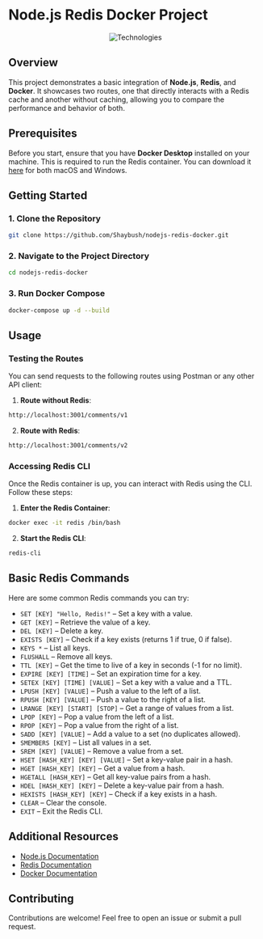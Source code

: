 
# Node.js Redis Docker Project

<p align="center">
  <img src="https://skillicons.dev/icons?i=nodejs,redis,docker,javascript,vscode&perline=5" alt="Technologies" />
</p>

## Overview

This project demonstrates a basic integration of **Node.js**, **Redis**, and **Docker**. It showcases two routes, one that directly interacts with a Redis cache and another without caching, allowing you to compare the performance and behavior of both.

## Prerequisites

Before you start, ensure that you have **Docker Desktop** installed on your machine. This is required to run the Redis container. You can download it [here](https://www.docker.com/products/docker-desktop) for both macOS and Windows.

## Getting Started

### 1. Clone the Repository
```sh
git clone https://github.com/Shaybush/nodejs-redis-docker.git
```

### 2. Navigate to the Project Directory
```sh
cd nodejs-redis-docker
```

### 3. Run Docker Compose
```sh
docker-compose up -d --build
```

## Usage

### Testing the Routes

You can send requests to the following routes using Postman or any other API client:

1. **Route without Redis**:
```sh
http://localhost:3001/comments/v1
```

2. **Route with Redis**:
```sh
http://localhost:3001/comments/v2
```

### Accessing Redis CLI

Once the Redis container is up, you can interact with Redis using the CLI. Follow these steps:

1. **Enter the Redis Container**:
```sh
docker exec -it redis /bin/bash
```

2. **Start the Redis CLI**:
```sh
redis-cli
```

## Basic Redis Commands

Here are some common Redis commands you can try:

- `SET [KEY] "Hello, Redis!"` – Set a key with a value.
- `GET [KEY]` – Retrieve the value of a key.
- `DEL [KEY]` – Delete a key.
- `EXISTS [KEY]` – Check if a key exists (returns 1 if true, 0 if false).
- `KEYS *` – List all keys.
- `FLUSHALL` – Remove all keys.
- `TTL [KEY]` – Get the time to live of a key in seconds (-1 for no limit).
- `EXPIRE [KEY] [TIME]` – Set an expiration time for a key.
- `SETEX [KEY] [TIME] [VALUE]` – Set a key with a value and a TTL.
- `LPUSH [KEY] [VALUE]` – Push a value to the left of a list.
- `RPUSH [KEY] [VALUE]` – Push a value to the right of a list.
- `LRANGE [KEY] [START] [STOP]` – Get a range of values from a list.
- `LPOP [KEY]` – Pop a value from the left of a list.
- `RPOP [KEY]` – Pop a value from the right of a list.
- `SADD [KEY] [VALUE]` – Add a value to a set (no duplicates allowed).
- `SMEMBERS [KEY]` – List all values in a set.
- `SREM [KEY] [VALUE]` – Remove a value from a set.
- `HSET [HASH_KEY] [KEY] [VALUE]` – Set a key-value pair in a hash.
- `HGET [HASH_KEY] [KEY]` – Get a value from a hash.
- `HGETALL [HASH_KEY]` – Get all key-value pairs from a hash.
- `HDEL [HASH_KEY] [KEY]` – Delete a key-value pair from a hash.
- `HEXISTS [HASH_KEY] [KEY]` – Check if a key exists in a hash.
- `CLEAR` – Clear the console.
- `EXIT` – Exit the Redis CLI.

## Additional Resources

- [Node.js Documentation](https://nodejs.org/en/docs/)
- [Redis Documentation](https://redis.io/documentation)
- [Docker Documentation](https://docs.docker.com/)

## Contributing

Contributions are welcome! Feel free to open an issue or submit a pull request.
